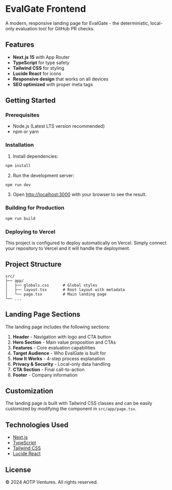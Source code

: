 # EvalGate Frontend

A modern, responsive landing page for EvalGate - the deterministic, local-only evaluation tool for GitHub PR checks.

## Features

- **Next.js 15** with App Router
- **TypeScript** for type safety
- **Tailwind CSS** for styling
- **Lucide React** for icons
- **Responsive design** that works on all devices
- **SEO optimized** with proper meta tags

## Getting Started

### Prerequisites

- Node.js (Latest LTS version recommended)
- npm or yarn

### Installation

1. Install dependencies:
```bash
npm install
```

2. Run the development server:
```bash
npm run dev
```

3. Open [http://localhost:3000](http://localhost:3000) with your browser to see the result.

### Building for Production

```bash
npm run build
```

### Deploying to Vercel

This project is configured to deploy automatically on Vercel. Simply connect your repository to Vercel and it will handle the deployment.

## Project Structure

```
src/
├── app/
│   ├── globals.css      # Global styles
│   ├── layout.tsx       # Root layout with metadata
│   └── page.tsx         # Main landing page
└── ...
```

## Landing Page Sections

The landing page includes the following sections:

1. **Header** - Navigation with logo and CTA button
2. **Hero Section** - Main value proposition and CTAs
3. **Features** - Core evaluation capabilities
4. **Target Audience** - Who EvalGate is built for
5. **How It Works** - 4-step process explanation
6. **Privacy & Security** - Local-only data handling
7. **CTA Section** - Final call-to-action
8. **Footer** - Company information

## Customization

The landing page is built with Tailwind CSS classes and can be easily customized by modifying the component in `src/app/page.tsx`.

## Technologies Used

- [Next.js](https://nextjs.org/)
- [TypeScript](https://www.typescriptlang.org/)
- [Tailwind CSS](https://tailwindcss.com/)
- [Lucide React](https://lucide.dev/)

## License

© 2024 AOTP Ventures. All rights reserved.
